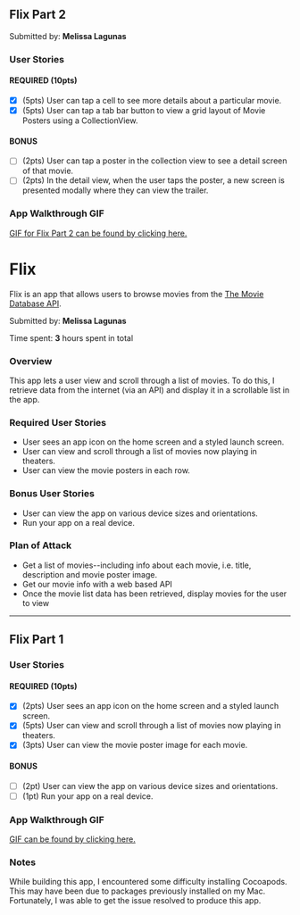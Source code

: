 ## Flix Part 2
Submitted by: **Melissa Lagunas**

### User Stories

#### REQUIRED (10pts)
- [X] (5pts) User can tap a cell to see more details about a particular movie.
- [X] (5pts) User can tap a tab bar button to view a grid layout of Movie Posters using a CollectionView.

#### BONUS
- [ ] (2pts) User can tap a poster in the collection view to see a detail screen of that movie.
- [ ] (2pts) In the detail view, when the user taps the poster, a new screen is presented modally where they can view the trailer.

### App Walkthrough GIF


[GIF for Flix Part 2 can be found by clicking here.](https://imgur.com/a/AyQFvKz)




# Flix

Flix is an app that allows users to browse movies from the [The Movie Database API](http://docs.themoviedb.apiary.io/#).

Submitted by: **Melissa Lagunas**

Time spent: **3** hours spent in total

### Overview
This app lets a user view and scroll through a list of movies. To do this, I retrieve data from the internet (via an API) and display it in a scrollable list in the app.


### Required User Stories

- User sees an app icon on the home screen and a styled launch screen.
- User can view and scroll through a list of movies now playing in theaters.
- User can view the movie posters in each row.

### Bonus User Stories

- User can view the app on various device sizes and orientations.
- Run your app on a real device.

### Plan of Attack

- Get a list of movies--including info about each movie, i.e. title, description and movie poster image.
- Get our movie info with a web based API
- Once the movie list data has been retrieved, display movies for the user to view

---

## Flix Part 1

### User Stories

#### REQUIRED (10pts)
- [x] (2pts) User sees an app icon on the home screen and a styled launch screen.
- [x] (5pts) User can view and scroll through a list of movies now playing in theaters.
- [x] (3pts) User can view the movie poster image for each movie.

#### BONUS
- [ ] (2pt) User can view the app on various device sizes and orientations.
- [ ] (1pt) Run your app on a real device.

### App Walkthrough GIF

[GIF can be found by clicking here.](https://imgur.com/a/dldhs7v)


### Notes
While building this app, I encountered some difficulty installing Cocoapods. This may have been due to packages previously installed on my Mac. Fortunately, I was able to get the issue resolved to produce this app.

